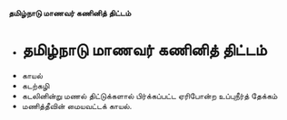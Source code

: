 **தமிழ்நாடு மாணவர் கணினித் திட்டம்**
- # தமிழ்நாடு மாணவர் கணினித் திட்டம்
- காயல்
- கடற்கழி
- கடலினின்று மணல் திட்டுக்களால் பிர்க்கப்பட்ட ஏரிபோன்ற உப்புநீர்த் தேக்கம்
- மணித்தீவின் மையவட்டக் காயல்.


